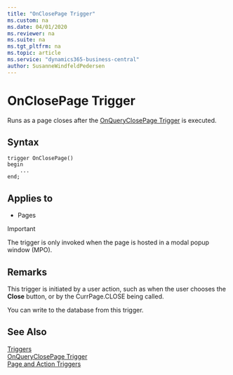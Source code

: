 ```yaml
---
title: "OnClosePage Trigger"
ms.custom: na
ms.date: 04/01/2020
ms.reviewer: na
ms.suite: na
ms.tgt_pltfrm: na
ms.topic: article
ms.service: "dynamics365-business-central"
author: SusanneWindfeldPedersen
---
```


# OnClosePage Trigger
Runs as a page closes after the [OnQueryClosePage Trigger](devenv-onqueryclosepage-trigger.md) is executed.  

## Syntax  
```  
trigger OnClosePage()
begin
    ...
end;
```  

## Applies to  

-   Pages  

<!--NAV
> [!IMPORTANT]  
>  The OnClosePage trigger is not fully supported by the [!INCLUDE[nav_web](../includes/nav_web_md.md)]. When the page displays in the [!INCLUDE[nav_web](../includes/nav_web_md.md)], the trigger is only invoked when the page is hosted in a modal popup window \(MPO\).
-->  

> [!IMPORTANT]  
>  The trigger is only invoked when the page is hosted in a modal popup window \(MPO\).

## Remarks  
 This trigger is initiated by a user action, such as when the user chooses the **Close** button, or by the CurrPage.CLOSE  being called.  

 You can write to the database from this trigger.

## See Also  
 [Triggers](devenv-triggers.md)  
 [OnQueryClosePage Trigger](devenv-onqueryclosepage-trigger.md)  
 [Page and Action Triggers](devenv-page-and-action-triggers.md)  
